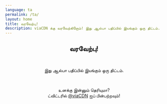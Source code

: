 ```yaml
---
language: ta
permalink: /ta/
layout: home
title: வரவேற்பு!
description: viaCDN க்கு வரவேற்கிறோம்! இது ஆல்பா பதிப்பில் இயங்கும் ஒரு திட்டம். உனக்கு இன்னும் தெரியுமா?
---
```


<center>
<h2>வரவேற்பு!</h2>
<br/>

<p>
இது ஆல்பா பதிப்பில் இயங்கும் ஒரு திட்டம்.
</p>

<br/>

<p>
உனக்கு இன்னும் தெரியுமா?
<br/>
ட்விட்டரில் <a href="https://twitter.com/viaCDN" target="_blank" rel="noopener">@viaCDN</a> ஐப் பின்பற்றவும்!
</p>

<br/>
</center>
